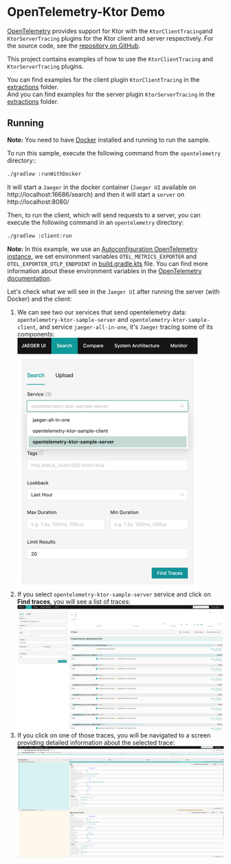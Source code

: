 # OpenTelemetry-Ktor Demo

[OpenTelemetry](https://opentelemetry.io/) provides support for Ktor with the `KtorClientTracing`and `KtorServerTracing`
plugins for the Ktor client and server respectively. For the source code, see
the [repository on GitHub](https://github.com/open-telemetry/opentelemetry-java-instrumentation/tree/main/instrumentation/ktor).

This project contains examples of how to use the `KtorClientTracing` and `KtorServerTracing` plugins.

You can find examples for the client plugin `KtorClientTracing` in
the [extractions](./client/src/main/kotlin/opentelemetry/ktor/example/plugins/opentelemetry) folder. \
And you can find examples for the server plugin `KtorServerTracing` in
the [extractions](./server/src/main/kotlin/opentelemetry/ktor/example/plugins/opentelemetry) folder.

## Running

**Note:** You need to have [Docker](https://www.docker.com/) installed and running to run the sample.

To run this sample, execute the following command from the `opentelemetry` directory::

```bash
./gradlew :runWithDocker
```

It will start a `Jaeger` in the docker container (`Jaeger UI` available on http://localhost:16686/search) and
then it will start a `server` on http://localhost:8080/

Then, to run the client, which will send requests to a server, you can execute the following command in
an `opentelemetry` directory:

```bash
./gradlew :client:run
```

**Note:** In this example, we use
an [Autoconfiguration OpenTelemetry instance](https://opentelemetry.io/docs/languages/java/instrumentation/#automatic-configuration),
we set environment variables `OTEL_METRICS_EXPORTER` and `OTEL_EXPORTER_OTLP_ENDPOINT`
in [build.gradle.kts](./build.gradle.kts) file.
You can find more information about these environment variables
in the [OpenTelemetry documentation](https://opentelemetry.io/docs/languages/sdk-configuration/).

Let's check what we will see in the `Jaeger UI` after running the server (with Docker) and the client:

1. We can see two our services that send opentelemetry data: `opentelemetry-ktor-sample-server`
   and `opentelemetry-ktor-sample-client`, and service `jaeger-all-in-one`, it's `Jaeger` tracing some of
   its components:
   ![img.png](images/1.png)
2. If you select `opentelemetry-ktor-sample-server` service and click on **Find traces**, you will see a list of traces:
   ![img.png](images/2.png)
3. If you click on one of those traces, you will be navigated to a screen providing detailed information about the
   selected trace:
   ![img.png](images/3.png)

